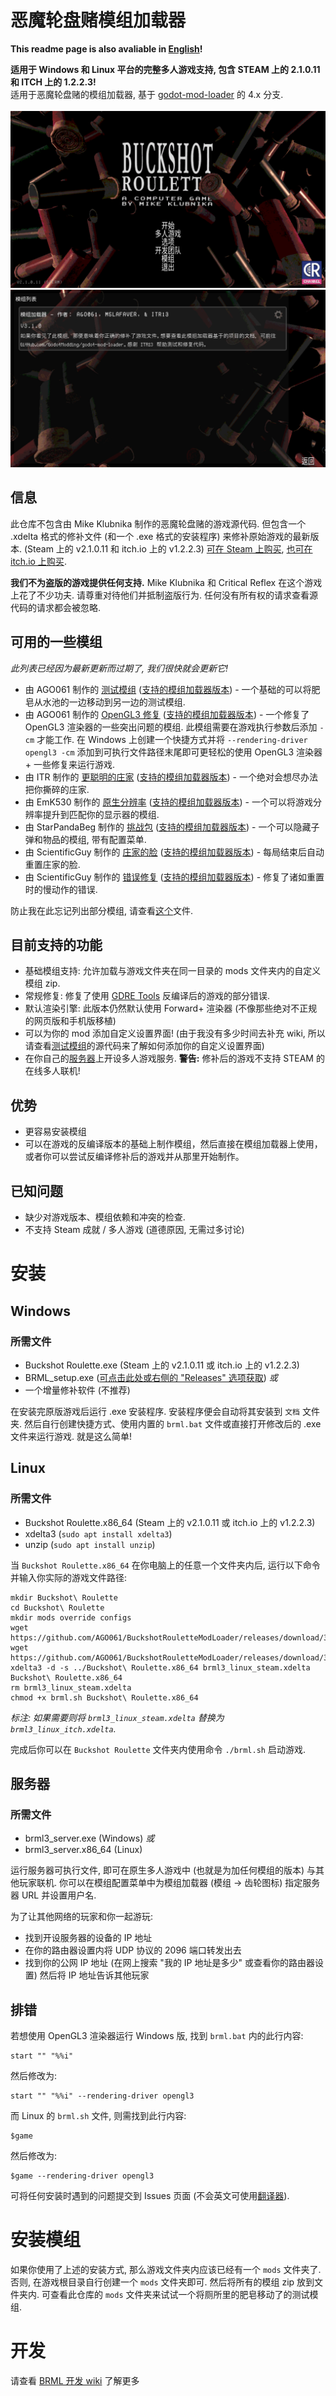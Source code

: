 # 恶魔轮盘赌模组加载器
**This readme page is also avaliable in [English](README.md)!**

**适用于 Windows 和 Linux 平台的完整多人游戏支持, 包含 STEAM 上的 2.1.0.11 和 ITCH 上的 1.2.2.3!**\
适用于恶魔轮盘赌的模组加载器, 基于  [godot-mod-loader](https://github.com/GodotModding/godot-mod-loader) 的 4.x 分支.\
\
![BRML 主界面](img_docs/BRMLMainScreen_ZH.png "BRML 主界面")
![BRML 模组菜单](img_docs/BRMLModMenu_ZH.png "BRML 模组菜单")
## 信息
此仓库不包含由 Mike Klubnika 制作的恶魔轮盘赌的游戏源代码. 但包含一个 .xdelta 格式的修补文件 (和一个 .exe 格式的安装程序) 来修补原始游戏的最新版本. (Steam 上的 v2.1.0.11 和 itch.io 上的 v1.2.2.3) [可在 Steam 上购买](https://store.steampowered.com/app/2835570), [也可在 itch.io 上购买](https://mikeklubnika.itch.io/buckshot-roulette).

**我们不为盗版的游戏提供任何支持.**
Mike Klubnika 和 Critical Reflex 在这个游戏上花了不少功夫. 请尊重对待他们并抵制盗版行为. 任何没有所有权的请求查看源代码的请求都会被忽略.

## 可用的一些模组
_此列表已经因为最新更新而过期了, 我们很快就会更新它!_
- 由 AGO061 制作的 [测试模组](mods/TestMod_ZH.md) ([支持的模组加载器版本](mods/ModLoaderVersionSupport_ZH.md#testmod-by-ago061)) - 一个基础的可以将肥皂从水池的一边移动到另一边的测试模组.
- 由 AGO061 制作的 [OpenGL3 修复](mods/OpenGL3Fix_ZH.md) ([支持的模组加载器版本](mods/ModLoaderVersionSupport_ZH.md#opengl3-fix-by-ago061)) - 一个修复了 OpenGL3 渲染器的一些突出问题的模组. 此模组需要在游戏执行参数后添加 `-cm` 才能工作. 在 Windows 上创建一个快捷方式并将 `--rendering-driver opengl3 -cm` 添加到可执行文件路径末尾即可更轻松的使用 OpenGL3 渲染器 + 一些修复来运行游戏.
- 由 ITR 制作的 [更聪明的庄家](https://github.com/ITR13/BuckshotRouletteSmarterDealer/releases/latest) ([支持的模组加载器版本](mods/ModLoaderVersionSupport_ZH.md#smarter-dealer-by-itr)) - 一个绝对会想尽办法把你撕碎的庄家.
- 由 EmK530 制作的 [原生分辨率](https://github.com/EmK530/BRMods/tree/BRML/NativeResolution/Release) ([支持的模组加载器版本](mods/ModLoaderVersionSupport_ZH.md#native-resolution-by-emk530)) - 一个可以将游戏分辨率提升到匹配你的显示器的模组.
- 由 StarPandaBeg 制作的 [挑战包](https://github.com/StarPandaBeg/ChallengePack) ([支持的模组加载器版本](mods/ModLoaderVersionSupport_ZH.md#challenge-pack-by-starpandabeg)) - 一个可以隐藏子弹和物品的模组, 带有配置菜单.
- 由 ScientificGuy 制作的 [庄家的脸](https://github.com/ScientificGuy/BuckshotRouletteMods/releases/latest) ([支持的模组加载器版本](mods/ModLoaderVersionSupport_ZH.md#dealer-face-by-scientificguy)) - 每局结束后自动重置庄家的脸.
- 由 ScientificGuy 制作的 [错误修复](https://github.com/ScientificGuy/BuckshotRouletteMods/releases/latest) ([支持的模组加载器版本](mods/ModLoaderVersionSupport_ZH.md#bug-fixes-by-scientificguy)) - 修复了诸如重置时的慢动作的错误.

防止我在此忘记列出部分模组, 请查看[这个](mods/ModLoaderVersionSupport_ZH.md)文件. 
## 目前支持的功能
- 基础模组支持: 允许加载与游戏文件夹在同一目录的 mods 文件夹内的自定义模组 zip.
- 常规修复: 修复了使用 [GDRE Tools](https://github.com/bruvzg/gdsdecomp) 反编译后的游戏的部分错误.
- 默认渲染引擎: 此版本仍然默认使用 Forward+ 渲染器 (不像那些绝对不正规的网页版和手机版移植)
- 可以为你的 mod 添加自定义设置界面! (由于我没有多少时间去补充 wiki, 所以请查看[测试模组](mods/TestMod_ZH.md)的源代码来了解如何添加你的自定义设置界面)
- 在你自己的[服务器](#服务器)上开设多人游戏服务. **警告:** 修补后的游戏不支持 STEAM 的在线多人联机!

## 优势
- 更容易安装模组
- 可以在游戏的反编译版本的基础上制作模组，然后直接在模组加载器上使用，或者你可以尝试反编译修补后的游戏并从那里开始制作。

## 已知问题
- 缺少对游戏版本、模组依赖和冲突的检查.
- 不支持 Steam 成就 / 多人游戏 (道德原因, 无需过多讨论)

# 安装
## Windows
### 所需文件
- Buckshot Roulette.exe (Steam 上的 v2.1.0.11 或 itch.io 上的 v1.2.2.3)
- BRML_setup.exe ([可点击此处或右侧的 "Releases" 选项获取](https://github.com/AGO061/BuckshotRouletteModLoader/releases/latest))
  _或_
- 一个增量修补软件 (不推荐)

在安装完原版游戏后运行 .exe 安装程序. 安装程序便会自动将其安装到 `文档` 文件夹. 然后自行创建快捷方式、使用内置的 `brml.bat` 文件或直接打开修改后的 .exe 文件来运行游戏. 就是这么简单!

## Linux
### 所需文件
 - Buckshot Roulette.x86_64 (Steam 上的 v2.1.0.11 或 itch.io 上的 v1.2.2.3)
 - xdelta3 (`sudo apt install xdelta3`)
 - unzip (`sudo apt install unzip`)

当 `Buckshot Roulette.x86_64` 在你电脑上的任意一个文件夹内后, 运行以下命令并输入你实际的游戏文件路径:
```
mkdir Buckshot\ Roulette
cd Buckshot\ Roulette
mkdir mods override configs
wget https://github.com/AGO061/BuckshotRouletteModLoader/releases/download/3.1.0/brml3_linux_steam.xdelta
wget https://github.com/AGO061/BuckshotRouletteModLoader/releases/download/3.1.0/brml.sh
xdelta3 -d -s ../Buckshot\ Roulette.x86_64 brml3_linux_steam.xdelta Buckshot\ Roulette.x86_64
rm brml3_linux_steam.xdelta
chmod +x brml.sh Buckshot\ Roulette.x86_64
```
*标注: 如果需要则将 `brml3_linux_steam.xdelta` 替换为 `brml3_linux_itch.xdelta`.*

完成后你可以在 `Buckshot Roulette` 文件夹内使用命令 `./brml.sh` 启动游戏.

## 服务器
### 所需文件
 - brml3_server.exe (Windows)
   _或_
 - brml3_server.x86_64 (Linux)

运行服务器可执行文件, 即可在原生多人游戏中 (也就是为加任何模组的版本) 与其他玩家联机. 你​​可以在模组配置菜单中为模组加载器 (模组 -> 齿轮图标) 指定服务器 URL 并设置用户名. 

为了让其他网络的玩家和你一起游玩:
 - 找到开设服务器的设备的 IP 地址
 - 在你的路由器设置内将 UDP 协议的 2096 端口转发出去
 - 找到你的公网 IP 地址 (在网上搜索 "我的 IP 地址是多少" 或查看你的路由器设置) 然后将 IP 地址告诉其他玩家

## 排错
若想使用 OpenGL3 渲染器运行 Windows 版, 找到 `brml.bat` 内的此行内容:
```
start "" "%%i"
```
  然后修改为:
```
start "" "%%i" --rendering-driver opengl3
```
而 Linux 的 `brml.sh` 文件, 则需找到此行内容:
```
$game
```
  然后修改为:
```
$game --rendering-driver opengl3
```
可将任何安装时遇到的问题提交到 Issues 页面 (不会英文可使用[翻译器](https://fanyi.baidu.com)).

# 安装模组
如果你使用了上述的安装方式, 那么游戏文件夹内应该已经有一个 `mods` 文件夹了. 否则, 在游戏根目录自行创建一个 `mods` 文件夹即可. 然后将所有的模组 zip 放到文件夹内. 可查看此仓库的 `mods` 文件夹来试试一个将厕所里的肥皂移动了的测试模组.

# 开发
请查看 [BRML 开发 wiki](https://github.com/AGO061/BuckshotRouletteModLoader/wiki) 了解更多
